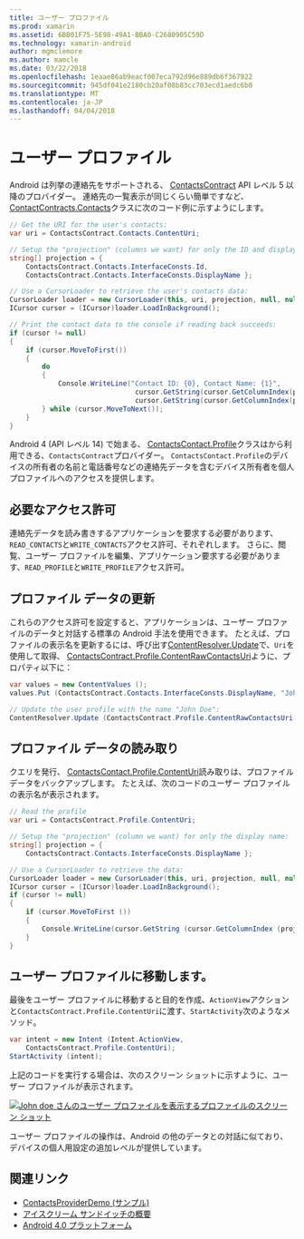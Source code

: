 ```yaml
---
title: ユーザー プロファイル
ms.prod: xamarin
ms.assetid: 6BB01F75-5E98-49A1-BBA0-C2680905C59D
ms.technology: xamarin-android
author: mgmclemore
ms.author: mamcle
ms.date: 03/22/2018
ms.openlocfilehash: 1eaae86ab9eacf007eca792d96e889db6f367922
ms.sourcegitcommit: 945df041e2180cb20af08b83cc703ecd1aedc6b0
ms.translationtype: MT
ms.contentlocale: ja-JP
ms.lasthandoff: 04/04/2018
---
```

# <a name="user-profile"></a>ユーザー プロファイル

Android は列挙の連絡先をサポートされる、 [ContactsContract](https://developer.xamarin.com/api/type/Android.Provider.ContactsContract/) API レベル 5 以降のプロバイダー。 連絡先の一覧表示が同じくらい簡単ですなど、 [ContactContracts.Contacts](https://developer.xamarin.com/api/type/Android.Provider.ContactsContract+Contacts/)クラスに次のコード例に示すようにします。

```csharp
// Get the URI for the user's contacts:
var uri = ContactsContract.Contacts.ContentUri;

// Setup the "projection" (columns we want) for only the ID and display name:
string[] projection = {
    ContactsContract.Contacts.InterfaceConsts.Id, 
    ContactsContract.Contacts.InterfaceConsts.DisplayName };

// Use a CursorLoader to retrieve the user's contacts data:
CursorLoader loader = new CursorLoader(this, uri, projection, null, null, null);
ICursor cursor = (ICursor)loader.LoadInBackground();

// Print the contact data to the console if reading back succeeds:
if (cursor != null)
{
    if (cursor.MoveToFirst())
    {
        do
        {
            Console.WriteLine("Contact ID: {0}, Contact Name: {1}",
                               cursor.GetString(cursor.GetColumnIndex(projection[0])),
                               cursor.GetString(cursor.GetColumnIndex(projection[1])));
        } while (cursor.MoveToNext());
    }
}
```

Android 4 (API レベル 14) で始まる、 [ContactsContact.Profile](https://developer.xamarin.com/api/type/Android.Provider.ContactsContract+Profile/)クラスはから利用できる、`ContactsContract`プロバイダー。 `ContactsContact.Profile`のデバイスの所有者の名前と電話番号などの連絡先データを含むデバイス所有者を個人プロファイルへのアクセスを提供します。


## <a name="required-permissions"></a>必要なアクセス許可

連絡先データを読み書きするアプリケーションを要求する必要があります、`READ_CONTACTS`と`WRITE_CONTACTS`アクセス許可、それぞれします。
さらに、閲覧、ユーザー プロファイルを編集、アプリケーション要求する必要があります、`READ_PROFILE`と`WRITE_PROFILE`アクセス許可。


## <a name="updating-profile-data"></a>プロファイル データの更新

これらのアクセス許可を設定すると、アプリケーションは、ユーザー プロファイルのデータと対話する標準の Android 手法を使用できます。 たとえば、プロファイルの表示名を更新するには、呼び出す[ContentResolver.Update](https://developer.xamarin.com/api/member/Android.Content.ContentResolver.Update)で、`Uri`を使用して取得、 [ContactsContract.Profile.ContentRawContactsUri](https://developer.xamarin.com/api/property/Android.Provider.ContactsContract+Profile.ContentRawContactsUri/)ように、プロパティ以下に：

```csharp
var values = new ContentValues ();
values.Put (ContactsContract.Contacts.InterfaceConsts.DisplayName, "John Doe");

// Update the user profile with the name "John Doe":
ContentResolver.Update (ContactsContract.Profile.ContentRawContactsUri, values, null, null);
```

## <a name="reading-profile-data"></a>プロファイル データの読み取り

クエリを発行、 [ContactsContact.Profile.ContentUri](https://developer.xamarin.com/api/property/Android.Provider.ContactsContract+Profile.ContentUri/)読み取りは、プロファイル データをバックアップします。 たとえば、次のコードのユーザー プロファイルの表示名が表示されます。

```csharp
// Read the profile
var uri = ContactsContract.Profile.ContentUri;

// Setup the "projection" (column we want) for only the display name:
string[] projection = {
    ContactsContract.Contacts.InterfaceConsts.DisplayName };

// Use a CursorLoader to retrieve the data:
CursorLoader loader = new CursorLoader(this, uri, projection, null, null, null);
ICursor cursor = (ICursor)loader.LoadInBackground();
if (cursor != null)
{
    if (cursor.MoveToFirst ())
    {
        Console.WriteLine(cursor.GetString (cursor.GetColumnIndex (projection [0])));
    }
}
```

## <a name="navigating-to-the-user-profile"></a>ユーザー プロファイルに移動します。

最後をユーザー プロファイルに移動すると目的を作成、`ActionView`アクションと`ContactsContract.Profile.ContentUri`に渡す、`StartActivity`次のようなメソッド。

```csharp
var intent = new Intent (Intent.ActionView,
    ContactsContract.Profile.ContentUri);           
StartActivity (intent);
```

上記のコードを実行する場合は、次のスクリーン ショットに示すように、ユーザー プロファイルが表示されます。

[![John doe さんのユーザー プロファイルを表示するプロファイルのスクリーン ショット](user-profile-images/01-profile-screen-sml.png)](user-profile-images/01-profile-screen.png#lightbox)

ユーザー プロファイルの操作は、Android の他のデータとの対話に似ており、デバイスの個人用設定の追加レベルが提供しています。



## <a name="related-links"></a>関連リンク

- [ContactsProviderDemo (サンプル)](https://developer.xamarin.com/samples/monodroid/ContactsProviderDemo/)
- [アイスクリーム サンドイッチの概要](http://www.android.com/about/ice-cream-sandwich/)
- [Android 4.0 プラットフォーム](http://developer.android.com/sdk/android-4.0.html)
